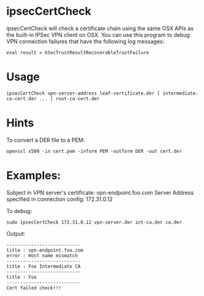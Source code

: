 # ipsecCertCheck
ipsecCertCheck will check a certificate chain using the same OSX APIs as the built-in IPSec
VPN client on OSX. You can use this program to debug VPN connection failures that have the following log messages:
```
eval result = kSecTrustResultRecoverableTrustFailure
```

# Usage
```
ipsecCertCheck vpn-server-address leaf-certificate.der [ intermediate-ca-cert.der ... ] root-ca-cert.der
```

# Hints
To convert a DER file to a PEM:
```
openssl x509 -in cert.pem -inform PEM -outform DER -out cert.der
```


# Examples:
Subject in VPN server's certificate: vpn-endpoint.foo.com
Server Address specified in connection config: 172.31.0.12

To debug:
```
sudo ipsecCertCheck 172.31.0.12 vpn-server.der int-ca.der ca.der
```

Output:
```
---------------------------
title : vpn-endpoint.foo.com
error : Host name mismatch
---------------------------
title : Foo Intermediate CA
---------------------------
title : Foo
---------------------------
Cert failed check!!!
```